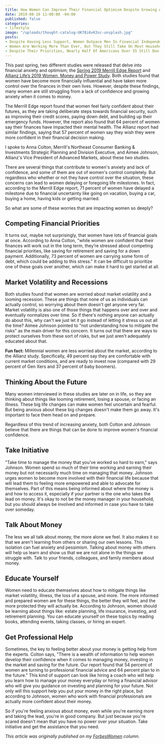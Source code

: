 ```yaml
---
title: How Women Can Improve Their Financial Optimism Despite Growing Anxieties
date: 2019-08-26 11:00:00 -04:00
published: false
categories:
- lifestyle
image: "/uploads/thought-catalog-UK78i6vK3sc-unsplash.jpg"
posts:
- Despite Having Less Support, Women Outpace Men In Financial Independence
- Women Are Working More Than Ever, But They Still Take On Most Household Responsibilities
- Despite Their Priorities, Nearly Half Of Americans Over 55 Still Don't Have A Will
---
```


This past spring, two different studies were released that delve into financial anxiety and optimism; the [Spring 2019 Merrill Edge Report](https://www.merrilledge.com/report) and [Allianz Life’s 2019 Women, Money and Power Study](https://www.allianzlife.com/about/news-and-events/news-releases/Women-Report-Steady-Decline-in-Financial-Confidence). Both studies found that women have become more financially influential and have taken more control over the finances in their own lives. However, despite these findings, many women are still struggling from a lack of confidence and growing anxiety when it comes to money.

The Merrill Edge report found that women feel fairly confident about their futures, as they are taking deliberate steps towards financial security, such as improving their credit scores, paying down debt, and building up their emergency funds. However, the report also found that 64 percent of women say their finances have impacted their mental health. The Allianz report had similar findings, saying that 57 percent of women say they wish they were more confident in their financial decision making.

I spoke to Anna Colton, Merrill's Northeast Consumer Banking & Investments Strategic Planning and Division Executive, and Aimee Johnson, Allianz's Vice President of Advanced Markets, about these two studies.

There are several things that contribute to women's anxiety and lack of confidence, and some of them are out of women's control completely. But regardless who whether or not they have control over the situation, these concerns can lead to women delaying or foregoing life milestones. In fact, according to the Merrill Edge report, 71 percent of women have delayed a milestone due to financial uncertainty like going on vacation, buying a car, buying a home, having kids or getting married.

So what are some of these worries that are impacting women so deeply?

## Competing Financial Priorities

It turns out, maybe not surprisingly, that women have lots of financial goals at once. According to Anna Colton, "while women are confident that their finances will work out in the long term, they’re stressed about competing financial priorities, like saving for retirement and saving for a down payment. Additionally, 73 percent of women are carrying some form of debt, which could be adding to this stress." It can be difficult to prioritize one of these goals over another, which can make it hard to get started at all.

## **Market Volatility and Recessions**

Both studies found that women are worried about market volatility and a looming recession. These are things that none of us as individuals can actually control, so worrying about them doesn't get anyone very far. Market volatility is also one of those things that happens over and over and eventually normalizes over time. So if there's nothing anyone can actually do about this, why can't we just let it go instead of letting it stress us out all the time? Aimee Johnson pointed to "not understanding how to mitigate the risks" as the main driver for this concern. It turns out that there are ways to protect ourselves from these sort of risks, but we just aren't adequately educated about that.

**Fun fact:** Millennial women are less worried about the market, according to the Allianz study. Specifically, 49 percent say they are comfortable with current market conditions, and are ready to invest now (compared with 29 percent of Gen Xers and 37 percent of baby boomers).

## **Thinking About the Future**

Many women interviewed in these studies are later on in life, so they are thinking about things like looming retirement, losing a spouse, or facing an illness. These big life changes can make women feel uncertain and fearful. But being anxious about these big changes doesn't make them go away. It's important to face them head on and prepare.

Regardless of this trend of increasing anxiety, both Colton and Johnson believe that there are things that can be done to improve women's financial confidence.

## **Take Initiative**

"Take time to manage the money that you’ve worked so hard to earn," says Johnson. Women spend so much of their time working and earning their money but not necessarily much time on managing that money. Johnson urges women to become more involved with their financial life because that will lead them to feeling more empowered and able to advocate for themselves. Part of this means being informed about where the money is and how to access it, especially if your partner is the one who takes the lead on money. It's okay to not be the money manager in your household, but you should always be involved and informed in case you have to take over someday.

## **Talk About Money**

The less we all talk about money, the more alone we feel. It also makes it so that we aren't learning from others or sharing our own lessons. This isolation can fuel anxiety and pessimism. Talking about money with others will help us learn and show us that we are not alone in the things we struggle with. Talk to your friends, colleagues, and family members about money.

## **Educate Yourself**

Women need to educate themselves about how to mitigate things like market volatility, illness, the loss of a spouse, and more. The more informed and prepared women are for these things, the better they will feel, and the more protected they will actually be. According to Johnson, women should be learning about things like: estate planning, life insurance, investing, and retirement planning. You can educate yourself on these topics by reading books, attending events, taking classes, or hiring an expert.

## **Get Professional Help**

Sometimes, the key to feeling better about your money is getting help from the experts. Colton says, "There is a wealth of information to help women develop their confidence when it comes to managing money, investing in the market and saving for the future. Our report found that 54 percent of women are turning to professional financial advice and 64 percent plan to in the future." This kind of support can look like hiring a coach who will help you learn how to manage your money everyday or hiring a financial advisor who will give you guidance on investing and planning for your future. Not only will this support help you put your money in the right place, but according to Johnson, women who work with financial professionals are actually more confident about their money.

So if you're feeling anxious about money, even while you're earning more and taking the lead, you're in good company. But just because you're scared doesn't mean that you have no power over your situation. Take initiative and get the assistance that you need.

*This article was originally published on my [ForbesWomen](https://www.forbes.com/sites/maggiegermano/2019/07/29/how-women-can-improve-their-financial-optimism-despite-growing-anxieties/#3cff45da1cf8) column.*